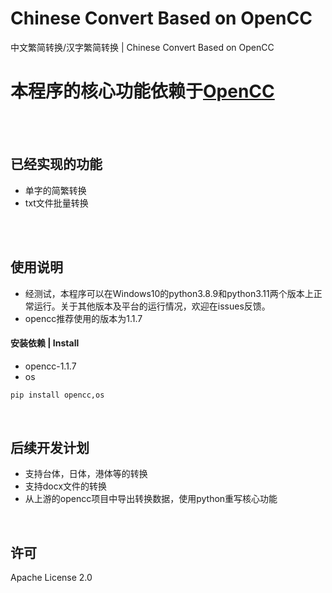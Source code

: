# Chinese Convert Based on OpenCC
中文繁简转换/汉字繁简转换 | Chinese Convert Based on OpenCC
## 

# 本程序的核心功能依赖于[OpenCC](https://github.com/BYVoid/OpenCC)

<p><br><br></p>

## 已经实现的功能
- 单字的简繁转换
- txt文件批量转换

<p><br><br></p>

## 使用说明
- 经测试，本程序可以在Windows10的python3.8.9和python3.11两个版本上正常运行。关于其他版本及平台的运行情况，欢迎在issues反馈。
- opencc推荐使用的版本为1.1.7
#### 安装依赖 | Install
- opencc-1.1.7
- os
```python  
pip install opencc,os
```

<p><br></p>

## 后续开发计划
- 支持台体，日体，港体等的转换
- 支持docx文件的转换
- 从上游的opencc项目中导出转换数据，使用python重写核心功能
  
<p><br></p>

## 许可 
Apache License 2.0

#### 
